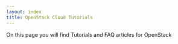 ```yaml
---
layout: index
title: OpenStack Cloud Tutorials
---
```

On this page you will find Tutorials and FAQ articles for OpenStack

